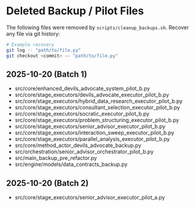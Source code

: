 # Deleted Backup / Pilot Files

The following files were removed by `scripts/cleanup_backups.sh`. Recover any file via git history:

```bash
# Example recovery
git log -- "path/to/file.py"
git checkout <commit> -- "path/to/file.py"
```

## 2025-10-20 (Batch 1)
- src/core/enhanced_devils_advocate_system_pilot_b.py
- src/core/stage_executors/devils_advocate_executor_pilot_b.py
- src/core/stage_executors/hybrid_data_research_executor_pilot_b.py
- src/core/stage_executors/consultant_selection_executor_pilot_b.py
- src/core/stage_executors/socratic_executor_pilot_b.py
- src/core/stage_executors/problem_structuring_executor_pilot_b.py
- src/core/stage_executors/senior_advisor_executor_pilot_b.py
- src/core/stage_executors/interaction_sweep_executor_pilot_b.py
- src/core/stage_executors/parallel_analysis_executor_pilot_b.py
- src/core/method_actor_devils_advocate_backup.py
- src/orchestration/senior_advisor_orchestrator_pilot_b.py
- src/main_backup_pre_refactor.py
- src/engine/models/data_contracts_backup.py

## 2025-10-20 (Batch 2)
- src/core/stage_executors/senior_advisor_executor_pilot_a.py
